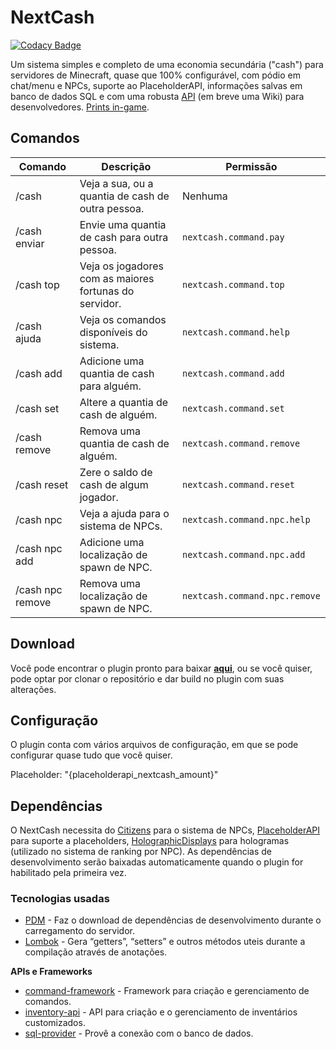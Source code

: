 # NextCash

[![Codacy Badge](https://api.codacy.com/project/badge/Grade/e514adb7e1414702b539e5c46018dc12)](https://app.codacy.com/gh/NextPlugins/NextCash?utm_source=github.com&utm_medium=referral&utm_content=NextPlugins/NextCash&utm_campaign=Badge_Grade)

Um sistema simples e completo de uma economia secundária ("cash") para servidores de Minecraft, quase que 100%
configurável, com pódio em chat/menu e NPCs, suporte ao PlaceholderAPI, informações salvas em banco de dados SQL e com
uma robusta [API](https://github.com/NextPlugins/NextCash/tree/main/src/main/java/com/nextplugins/cash/api) (em breve
uma Wiki) para desenvolvedores. [Prints in-game](https://imgur.com/gallery/QAf28xj).

## Comandos

|Comando         |Descrição                      |Permissão                    |
|----------------|-------------------------------|-----------------------------|
|/cash           |Veja a sua, ou a quantia de cash de outra pessoa.|Nenhuma    |
|/cash enviar    |Envie uma quantia de cash para outra pessoa.|`nextcash.command.pay`|
|/cash top       |Veja os jogadores com as maiores fortunas do servidor.|`nextcash.command.top`|
|/cash ajuda     |Veja os comandos disponíveis do sistema.|`nextcash.command.help`|
|/cash add       |Adicione uma quantia de cash para alguém.|`nextcash.command.add`|
|/cash set       |Altere a quantia de cash de alguém.|`nextcash.command.set`|
|/cash remove    |Remova uma quantia de cash de alguém.|`nextcash.command.remove`|
|/cash reset     |Zere o saldo de cash de algum jogador.|`nextcash.command.reset`|
|/cash npc       |Veja a ajuda para o sistema de NPCs.|`nextcash.command.npc.help`|
|/cash npc add   |Adicione uma localização de spawn de NPC.|`nextcash.command.npc.add`|
|/cash npc remove|Remova uma localização de spawn de NPC.|`nextcash.command.npc.remove`|

## Download

Você pode encontrar o plugin pronto para baixar [**aqui**](https://github.com/NextPlugins/NextCash/releases), ou se você
quiser, pode optar por clonar o repositório e dar build no plugin com suas alterações.

## Configuração

O plugin conta com vários arquivos de configuração, em que se pode configurar quase tudo que você quiser.

Placeholder: "{placeholderapi_nextcash_amount}"

## Dependências

O NextCash necessita do [Citizens](https://dev.bukkit.org/projects/citizens) para o sistema de
NPCs, [PlaceholderAPI](https://www.spigotmc.org/resources/placeholderapi.6245/) para suporte a
placeholders, [HolographicDisplays](https://dev.bukkit.org/projects/holographic-displays) para hologramas (utilizado no
sistema de ranking por NPC). As dependências de desenvolvimento serão baixadas automaticamente quando o plugin for
habilitado pela primeira vez.

### Tecnologias usadas

- [PDM](https://github.com/knightzmc/pdm) - Faz o download de dependências de desenvolvimento durante o carregamento do
  servidor.
- [Lombok](https://projectlombok.org/) - Gera “getters”, “setters” e outros métodos uteis durante a compilação através
  de anotações.

**APIs e Frameworks**

- [command-framework](https://github.com/SaiintBrisson/command-framework) - Framework para criação e gerenciamento de
  comandos.
- [inventory-api](https://github.com/HenryFabio/inventory-api) - API para criação e o gerenciamento de inventários
  customizados.
- [sql-provider](https://github.com/henryfabio/sql-provider) - Provê a conexão com o banco de dados.
